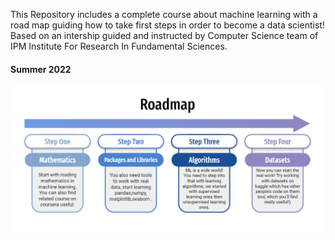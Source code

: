 
This Repository includes a complete course about machine learning with a road map guiding how to take first steps in order to become a data scientist!
Based on an intership guided and instructed by Computer Science team of IPM Institute For Research In Fundamental Sciences.

#### Summer 2022


<img src="Roadmap.PNG">

